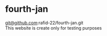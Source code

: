 # fourth-jan <br>
git@github.com:rafid-22/fourth-jan.git
<br>
This website is create only for testing purposes
